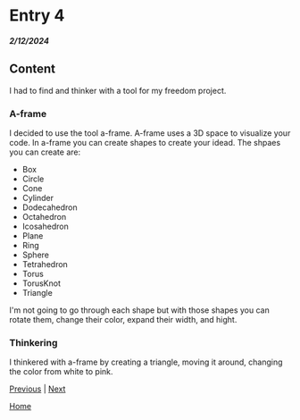# Entry 4
##### 2/12/2024

## Content
I had to find and thinker with a tool for my freedom project. 

### A-frame
I decided to use the tool a-frame. A-frame uses a 3D space to visualize your code. In a-frame you can create shapes to create your idead. The shpaes you can create are:

* Box
* Circle
* Cone
* Cylinder
* Dodecahedron
* Octahedron
* Icosahedron
* Plane
* Ring
* Sphere
* Tetrahedron
* Torus
* TorusKnot
* Triangle

I'm not going to go through each shape but with those shapes you can rotate them, change their color, expand their width, and hight.

### Thinkering
I thinkered with a-frame by creating a triangle, moving it around, changing the color from white to pink.


[Previous](entry03.md) | [Next](entry05.md)

[Home](../README.md)
